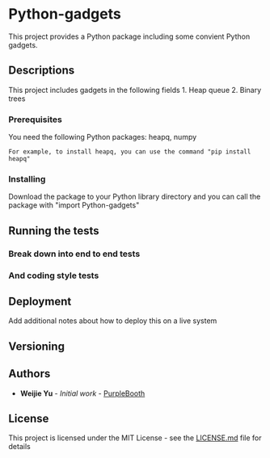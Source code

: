 # Python-gadgets
This project provides a Python package including some convient Python gadgets.

## Descriptions

This project includes gadgets in the following fields
        1. Heap queue
        2. Binary trees

### Prerequisites

You need the following Python packages: heapq, numpy

```
For example, to install heapq, you can use the command "pip install heapq"
```

### Installing

Download the package to your Python library directory and you can call the package with "import Python-gadgets"

## Running the tests



### Break down into end to end tests



### And coding style tests



## Deployment

Add additional notes about how to deploy this on a live system


## Versioning


## Authors

* **Weijie Yu** - *Initial work* - [PurpleBooth](https://github.com/Frank-W-Yu)


## License

This project is licensed under the MIT License - see the [LICENSE.md](LICENSE.md) file for details
